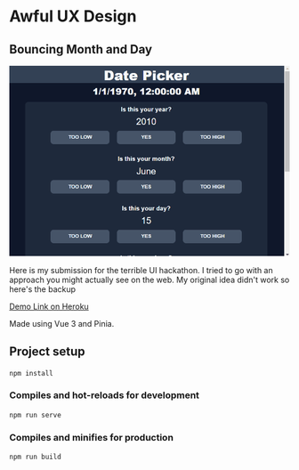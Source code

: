 # Awful UX Design

## Bouncing Month and Day

![bubbles](./hotcold.gif)

Here is my submission for the terrible UI hackathon. I tried to go with an approach you might actually see on the web. My original idea didn't work so here's the backup

[Demo Link on Heroku](https://nameless-castle-81918.herokuapp.com/)

Made using Vue 3 and Pinia.

## Project setup

```
npm install
```

### Compiles and hot-reloads for development

```
npm run serve
```

### Compiles and minifies for production

```
npm run build
```
